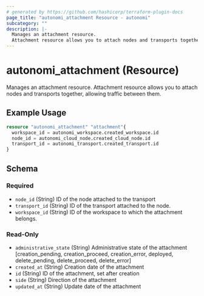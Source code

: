 ```yaml
---
# generated by https://github.com/hashicorp/terraform-plugin-docs
page_title: "autonomi_attachment Resource - autonomi"
subcategory: ""
description: |-
  Manages an attachment resource.
  Attachment resource allows you to attach nodes and transports together, allowing traffic between them.
---
```


# autonomi_attachment (Resource)

Manages an attachment resource. 
Attachment resource allows you to attach nodes and transports together, allowing traffic between them.

## Example Usage

```terraform
resource "autonomi_attachment" "attachment"{
  workspace_id = autonomi_workspace.created_workspace.id
  node_id = autonomi_cloud_node.created_cloud_node.id
  transport_id = autonomi_transport.created_transport.id
}
```

<!-- schema generated by tfplugindocs -->
## Schema

### Required

- `node_id` (String) ID of the node attached to the transport
- `transport_id` (String) ID of the transport attached to the node.
- `workspace_id` (String) ID of the workspace to which the attachment belongs.

### Read-Only

- `administrative_state` (String) Administrative state of the attachment [creation_pending, creation_proceed, creation_error,
deployed, delete_pending, delete_proceed, delete_error]
- `created_at` (String) Creation date of the attachment
- `id` (String) ID of the attachment, set after creation
- `side` (String) Direction of the attachment
- `updated_at` (String) Update date of the attachment
